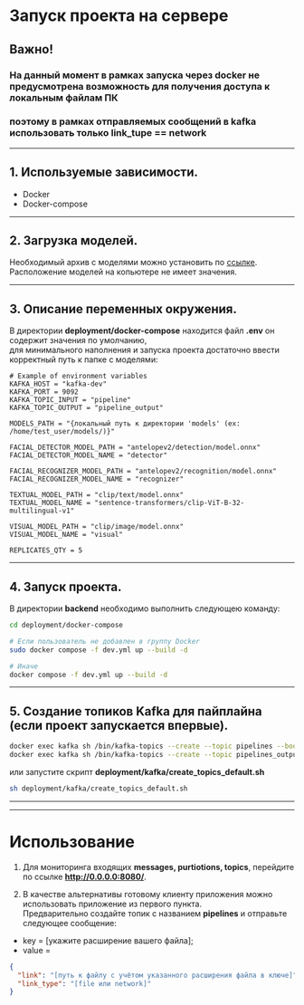 # Запуск проекта на сервере

## Важно!
### На данный момент в рамках запуска через docker не предусмотрена возможность для получения доступа к локальным файлам ПК
### поэтому в рамках отправляемых сообщений в **kafka** использовать только **link_tupe == network**

---

## 1. Используемые зависимости.

* Docker
* Docker-compose

---

## 2. Загрузка моделей.

Необходимый архив с моделями можно установить по [ссылке](https://disk.yandex.ru/d/10OegiujsUYQ1A).\
Расположение моделей на копьютере не имеет значения.

---

## 3. Описание переменных окружения.

В директории **deployment/docker-compose** находится файл **.env** он содержит значения по умолчанию,\
для минимального наполнения и запуска проекта достаточно ввести корректный путь к папке с моделями:

``` .env
# Example of environment variables
KAFKA_HOST = "kafka-dev"
KAFKA_PORT = 9092
KAFKA_TOPIC_INPUT = "pipeline"
KAFKA_TOPIC_OUTPUT = "pipeline_output"

MODELS_PATH = "{локальный путь к директории 'models' (ex: /home/test_user/models/)}"

FACIAL_DETECTOR_MODEL_PATH = "antelopev2/detection/model.onnx"
FACIAL_DETECTOR_MODEL_NAME = "detector"

FACIAL_RECOGNIZER_MODEL_PATH = "antelopev2/recognition/model.onnx"
FACIAL_RECOGNIZER_MODEL_NAME = "recognizer"

TEXTUAL_MODEL_PATH = "clip/text/model.onnx"
TEXTUAL_MODEL_NAME = "sentence-transformers/clip-ViT-B-32-multilingual-v1"

VISUAL_MODEL_PATH = "clip/image/model.onnx"
VISUAL_MODEL_NAME = "visual"

REPLICATES_QTY = 5

```

---

## 4. Запуск проекта.
В директории **backend** необходимо выполнить следующею команду:
``` zsh
cd deployment/docker-compose

# Если пользователь не добавлен в группу Docker
sudo docker compose -f dev.yml up --build -d

# Иначе
docker compose -f dev.yml up --build -d
```
---

## 5. Создание топиков Kafka для пайплайна (если проект запускается впервые).
``` zsh
docker exec kafka sh /bin/kafka-topics --create --topic pipelines --bootstrap-server localhost:9092
docker exec kafka sh /bin/kafka-topics --create --topic pipelines_output --bootstrap-server localhost:9092
```
или запустите скрипт **deployment/kafka/create_topics_default.sh**
``` zsh
sh deployment/kafka/create_topics_default.sh
```

---
---


# Использование

1) Для мониторинга входящих **messages, purtiotions, topics**, перейдите по ссылке **http://0.0.0.0:8080/**.

2) В качестве альтернативы готовому клиенту приложения можно использовать приложение из первого пункта. \
Предварительно создайте топик с названием **pipelines** и отправьте следующее сообщение:
- key = [укажите расширение вашего файла];
- value =
``` json
{
  "link": "[путь к файлу с учётом указанного расширения файла в ключе]",
  "link_type": "[file или network]"
}
```
